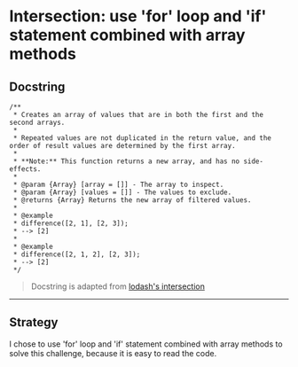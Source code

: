 # Intersection: use 'for' loop and 'if' statement combined with array methods

## Docstring

```JS
/**
 * Creates an array of values that are in both the first and the second arrays.
 *
 * Repeated values are not duplicated in the return value, and the order of result values are determined by the first array.
 *
 * **Note:** This function returns a new array, and has no side-effects.
 *
 * @param {Array} [array = []] - The array to inspect.
 * @param {Array} [values = []] - The values to exclude.
 * @returns {Array} Returns the new array of filtered values.
 *
 * @example
 * difference([2, 1], [2, 3]);
 * --> [2]
 *
 * @example
 * difference([2, 1, 2], [2, 3]);
 * --> [2]
 */
```

> Docstring is adapted from [lodash's intersection](https://github.com/lodash/lodash/blob/4.17.15/lodash.js#L7498)

---

## Strategy

I chose to use 'for' loop and 'if' statement combined with array methods to solve this challenge, because it is easy to read the code.


